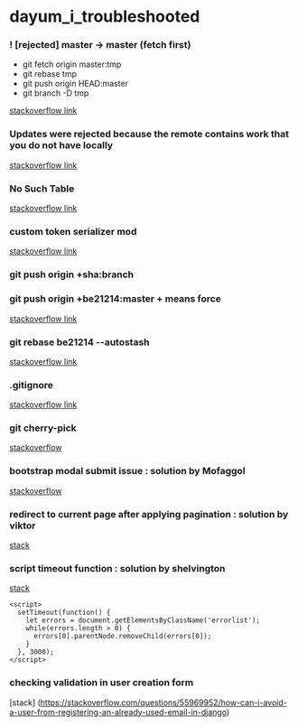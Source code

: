 # dayum_i_troubleshooted

### ! [rejected] master -> master (fetch first)

- git fetch origin master:tmp
- git rebase tmp
- git push origin HEAD:master
- git branch -D tmp

[stackoverflow link](https://stackoverflow.com/questions/28429819/rejected-master-master-fetch-first)


### Updates were rejected because the remote contains work that you do not have locally

[stackoverflow link](https://stackoverflow.com/questions/24357108/updates-were-rejected-because-the-remote-contains-work-that-you-do-not-have-loca)

### No Such Table
[stackoverflow link](https://stackoverflow.com/questions/25771755/django-operationalerror-no-such-table)

### custom token serializer mod

[stackoverflow link](https://stackoverflow.com/questions/53480770/how-to-return-custom-data-with-access-and-refresh-tokens-to-identify-users-in-dj)


### git push origin +sha:branch
### git push origin +be21214:master   + means force
[stackoverflow link](https://stackoverflow.com/questions/448919/how-can-i-remove-a-commit-on-github)

### git rebase be21214 --autostash

[stackoverflow link](https://stackoverflow.com/questions/21358872/git-cannot-rebase-because-of-uncommitted-changes)

### .gitignore
[stackoverflow link](https://stackoverflow.com/questions/56309100/how-to-ignore-the-same-name-directory-pycache-in-a-project)

### git cherry-pick

[stackoverflow](https://stackoverflow.com/questions/41261474/how-to-delete-a-only-a-specific-commit-in-the-middle-of-the-git-log)


### bootstrap modal submit issue : solution by Mofaggol

[stackoverflow](https://stackoverflow.com/questions/31686089/form-submit-button-not-working-in-bootstrap-modal-window)

### redirect to current page after applying pagination : solution by viktor
[stack](https://stackoverflow.com/questions/27325505/django-getting-previous-url)

### script timeout function : solution by shelvington
[stack](https://stackoverflow.com/questions/67854364/how-to-clear-a-validation-error-in-django) 
```
<script>
  setTimeout(function() {
    let errors = document.getElementsByClassName('errorlist');
    while(errors.length > 0) {
      errors[0].parentNode.removeChild(errors[0]);
    }
  }, 3000);
</script>
```

### checking validation in user creation form

[stack] (https://stackoverflow.com/questions/55969952/how-can-i-avoid-a-user-from-registering-an-already-used-email-in-django)
